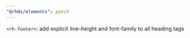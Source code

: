 ```yaml
---
"@rhds/elements": patch
---
```


`<rh-footer>`: add explicit line-height and font-family to all heading tags
